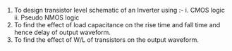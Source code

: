 1. To design transistor level schematic of an Inverter using :-
    i.  CMOS logic
    ii. Pseudo NMOS logic  
2. To find the effect of load capacitance on the rise time and fall time and hence delay of output waveform.  
3. To find the effect of W/L of transistors on the output waveform.  
